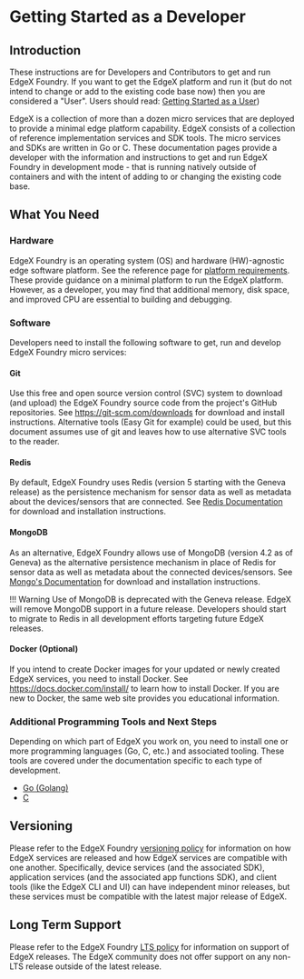 # Getting Started as a Developer

## Introduction

These instructions are for Developers and Contributors to get and run
EdgeX Foundry. If you want to get the EdgeX platform and run it (but do not intend to change or add to the existing code base now) then you are considered a "User". Users should read:
[Getting Started as a User](./Ch-GettingStartedUsers.md))

EdgeX is a collection of more than a dozen micro services that are deployed to provide a minimal edge platform capability. 
EdgeX consists of a collection of reference implementation services and SDK tools. The micro services and SDKs are written in Go or C. 
These documentation pages provide a developer with the information and
instructions to get and run EdgeX Foundry in development mode - that is
running natively outside of containers and with the intent of adding to
or changing the existing code base.

## What You Need

### Hardware

EdgeX Foundry is an operating system (OS) and hardware (HW)-agnostic edge software platform. 
See the reference page for [platform requirements](../../general/PlatformRequirements). These provide guidance on a minimal platform to run the EdgeX platform.  However, as a developer, you may find that additional memory, disk space, and improved CPU are essential to building and debugging.

### Software

Developers need to install the following software to get,
run and develop EdgeX Foundry micro services:

#### Git
Use this free and open source version control (SVC) system to
download (and upload) the EdgeX Foundry source code from the project's
GitHub repositories. See <https://git-scm.com/downloads> for download and
install instructions. Alternative tools (Easy Git for example) could be
used, but this document assumes use of git and leaves how to use
alternative SVC tools to the reader.

#### Redis
By default, EdgeX Foundry uses Redis (version 5 starting with the Geneva release)
as the persistence mechanism for sensor data as well as metadata about the devices/sensors that are 
connected. See [Redis Documentation](https://redis.io/) for download and installation
instructions.

#### MongoDB
As an alternative, EdgeX Foundry allows use of MongoDB (version 4.2 as of
Geneva) as the alternative persistence mechanism in place of Redis for sensor data as well as
metadata about the connected devices/sensors. See [Mongo's Documentation](https://www.mongodb.com/download-center?jmp=nav#community) for download
and installation instructions.

!!! Warning
    Use of MongoDB is deprecated with the Geneva release.  EdgeX will remove MongoDB support in a future
    release.  Developers should start to migrate to Redis in all development efforts targeting
    future EdgeX releases.

#### Docker (Optional)
If you intend to create Docker images for your updated or newly created EdgeX services, you need to install Docker. See https://docs.docker.com/install/ to learn how to install Docker. If you are new to Docker, the same web site provides you educational information.

### Additional Programming Tools and Next Steps
Depending on which part of EdgeX you work on, you need to install one or more programming languages (Go, C, etc.) and associated tooling.
These tools are covered under the documentation specific to each type of development.

- [Go (Golang)](./Ch-GettingStartedGoDevelopers.md)
- [C](./Ch-GettingStartedCDevelopers.md)

## Versioning

Please refer to the EdgeX Foundry [versioning policy](https://wiki.edgexfoundry.org/pages/viewpage.action?pageId=21823969) for information on how EdgeX services are released and how EdgeX services are compatible with one another.  Specifically, device services (and the associated SDK), application services (and the associated app functions SDK), and client tools (like the EdgeX CLI and UI) can have independent minor releases, but these services must be compatible with the latest major release of EdgeX.

## Long Term Support

Please refer to the EdgeX Foundry [LTS policy](https://wiki.edgexfoundry.org/pages/viewpage.action?pageId=69173332) for information on support of EdgeX releases. The EdgeX community does not offer support on any non-LTS release outside of the latest release.